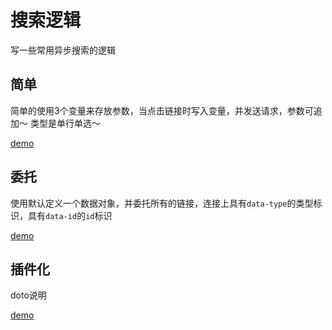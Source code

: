 # 搜索逻辑

写一些常用异步搜索的逻辑

## 简单

简单的使用3个变量来存放参数，当点击链接时写入变量，并发送请求，参数可追加～ 类型是单行单选～

[demo](jiandan.html)


## 委托

使用默认定义一个数据对象，并委托所有的链接，连接上具有`data-type`的类型标识，具有`data-id`的`id`标识

[demo](delegate.html)

## 插件化

doto说明

[demo](search.html)